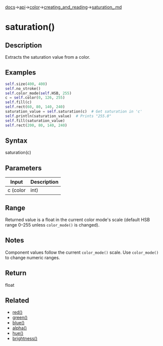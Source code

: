 [docs](/docs/)→[api](/docs/api)→[color](/docs/api/color/)→[creating_and_reading](/docs/api/color/creating_and_reading/)→[saturation_.md](/docs/api/color/creating_and_reading/saturation_.md)

# saturation()

## Description

Extracts the saturation value from a color.

## Examples

```py
self.size(400, 400)
self.no_stroke()
self.color_mode(self.HSB, 255)
c = self.color(0, 126, 255)
self.fill(c)
self.rect(60, 80, 140, 240)
saturation_value = self.saturation(c)  # Get saturation in 'c'
self.println(saturation_value)  # Prints "255.0"
self.fill(saturation_value)
self.rect(200, 80, 140, 240)
```

## Syntax

saturation(c)

## Parameters

| Input | Description |
|-------|-------------|
| c (color | int) | a color value (returned by `color()` or an integer color value) |

## Range

Returned value is a float in the current color mode's scale (default HSB range 0–255 unless `color_mode()` is changed).

## Notes

Component values follow the current `color_mode()` scale. Use `color_mode()` to change numeric ranges.

## Return

float

## Related

- [red()](/docs/api/color/creating_and_reading/red_.md)
- [green()](/docs/api/color/creating_and_reading/green_.md)
- [blue()](/docs/api/color/creating_and_reading/blue_.md)
- [alpha()](/docs/api/color/creating_and_reading/alpha_.md)
- [hue()](/docs/api/color/creating_and_reading/hue_.md)
- [brightness()](/docs/api/color/creating_and_reading/brightness_.md)